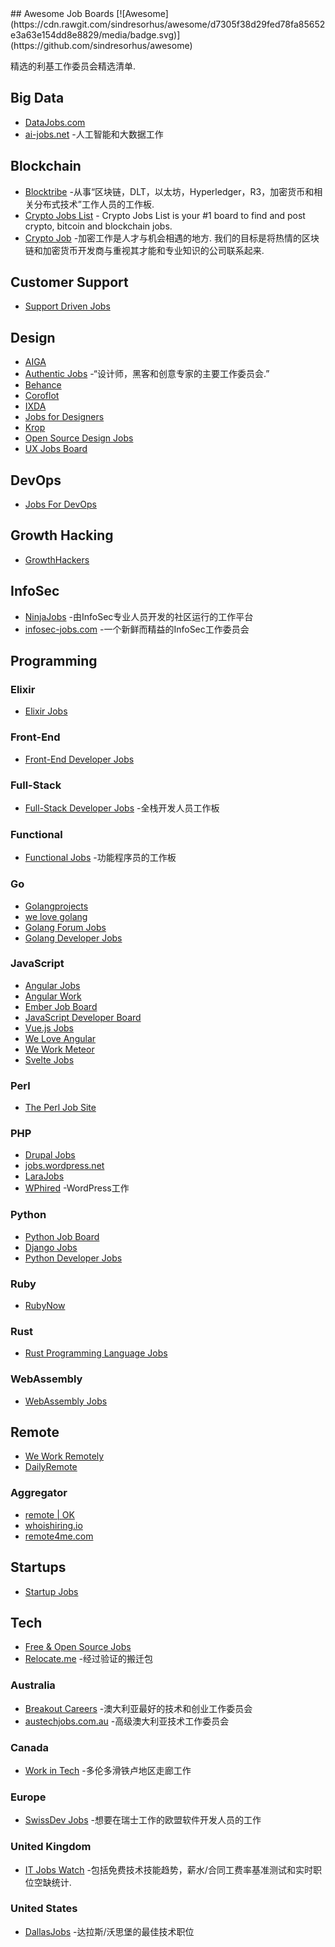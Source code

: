 <div class="github-widget" data-repo="tramcar/awesome-job-boards"></div>
<script async src="https://pagead2.googlesyndication.com/pagead/js/adsbygoogle.js"></script><ins class="adsbygoogle" style="display:block" data-ad-client="ca-pub-6890694312814945" data-ad-slot="5473692530" data-ad-format="auto"  data-full-width-responsive="true"></ins><script>(adsbygoogle = window.adsbygoogle || []).push({});</script>
## Awesome Job Boards [![Awesome](https://cdn.rawgit.com/sindresorhus/awesome/d7305f38d29fed78fa85652e3a63e154dd8e8829/media/badge.svg)](https://github.com/sindresorhus/awesome)

精选的利基工作委员会精选清单.



## Big Data

* [DataJobs.com](https://datajobs.com/)
* [ai-jobs.net](https://ai-jobs.net/) -人工智能和大数据工作

## Blockchain

* [Blocktribe](https://blocktribe.com/) -从事“区块链，DLT，以太坊，Hyperledger，R3，加密货币和相关分布式技术”工作人员的工作板.
* [Crypto Jobs List](https://cryptojobslist.com/) - Crypto Jobs List is your #1 board to find and post crypto, bitcoin and blockchain jobs.
* [Crypto Job](https://crypto-job.com/)  -加密工作是人才与机会相遇的地方.  我们的目标是将热情的区块链和加密货币开发商与重视其才能和专业知识的公司联系起来.

## Customer Support

* [Support Driven Jobs](https://jobs.supportdriven.com/)

## Design

* [AIGA](https://designjobs.aiga.org/)
* [Authentic Jobs](https://www.authenticjobs.com/) -“设计师，黑客和创意专家的主要工作委员会.”
* [Behance](https://www.behance.net/joblist)
* [Coroflot](https://www.coroflot.com/design-jobs)
* [IXDA](http://ixda.org/jobs/)
* [Jobs for Designers](https://dribbble.com/jobs)
* [Krop](https://www.krop.com/creative-jobs/)
* [Open Source Design Jobs](https://opensourcedesign.net/jobs/)
* [UX Jobs Board](https://www.uxjobsboard.com)

## DevOps

* [Jobs For DevOps](https://jobsfordevops.com)

## Growth Hacking

* [GrowthHackers](https://growthhackers.com/jobs)

## InfoSec

* [NinjaJobs](https://ninjajobs.org/) -由InfoSec专业人员开发的社区运行的工作平台
* [infosec-jobs.com](https://infosec-jobs.com/) -一个新鲜而精益的InfoSec工作委员会

## Programming

### Elixir

* [Elixir Jobs](https://elixir.career/)

### Front-End

* [Front-End Developer Jobs](http://frontenddeveloperjob.com/)

### Full-Stack

* [Full-Stack Developer Jobs](https://fullstackjob.com/) -全栈开发人员工作板

### Functional

* [Functional Jobs](https://functionaljobs.com/) -功能程序员的工作板

### Go

* [Golangprojects](https://www.golangprojects.com/)
* [we love golang](https://www.welovegolang.com/)
* [Golang Forum Jobs](https://forum.golangbridge.org/c/jobs)
* [Golang Developer Jobs](https://golangjob.xyz)

### JavaScript

* [Angular Jobs](https://angularjobs.com/)
* [Angular Work](https://angular.work/)
* [Ember Job Board](https://jobs.emberjs.com/)
* [JavaScript Developer Board](https://javascriptjob.xyz/)
* [Vue.js Jobs](https://vuejobs.com/)
* [We Love Angular](https://www.weloveangular.com/)
* [We Work Meteor](https://www.weworkmeteor.com/)
* [Svelte Jobs](https://sveltejobs.dev/)

### Perl

* [The Perl Job Site](https://jobs.perl.org/)

### PHP

* [Drupal Jobs](https://jobs.drupal.org/)
* [jobs.wordpress.net](https://jobs.wordpress.net/)
* [LaraJobs](https://larajobs.com/)
* [WPhired](https://www.wphired.com/) -WordPress工作

### Python

* [Python Job Board](https://www.python.org/jobs/)
* [Django Jobs](https://djangojobs.net/jobs/)
* [Python Developer Jobs](https://pythonjob.xyz)

### Ruby

* [RubyNow](https://jobs.rubynow.com/)

### Rust

* [Rust Programming Language Jobs](http://rust-jobs.com/)

### WebAssembly

* [WebAssembly Jobs](https://webassemblyjobs.com/)

## Remote

* [We Work Remotely](https://weworkremotely.com/)
* [DailyRemote](https://dailyremote.com/)

### Aggregator

* [remote | OK](https://remoteok.io/)
* [whoishiring.io](https://whoishiring.io/)
* [remote4me.com](https://remote4me.com/)

## Startups

* [Startup Jobs](https://startup.jobs/)

## Tech

* [Free & Open Source Jobs](https://www.fossjobs.net/)
* [Relocate.me](https://relocate.me/) -经过验证的搬迁包

### Australia

* [Breakout Careers](https://breakout.careers/) -澳大利亚最好的技术和创业工作委员会
* [austechjobs.com.au](https://austechjobs.com.au/) -高级澳大利亚技术工作委员会

### Canada

* [Work in Tech](https://www.workintech.ca/) -多伦多滑铁卢地区走廊工作

### Europe

* [SwissDev Jobs](https://swissdevjobs.ch/) -想要在瑞士工作的欧盟软件开发人员的工作

### United Kingdom

* [IT Jobs Watch](https://www.itjobswatch.co.uk/) -包括免费技术技能趋势，薪水/合同工费率基准测试和实时职位空缺统计.

### United States

* [DallasJobs](https://www.dallasjobs.io/) -达拉斯/沃思堡的最佳技术职位
